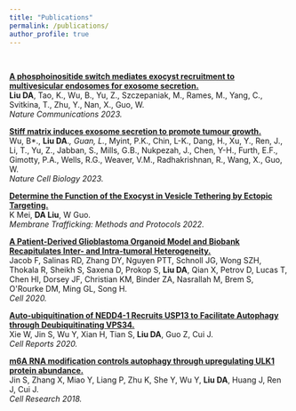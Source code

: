 ```yaml
---
title: "Publications"
permalink: /publications/
author_profile: true
---
```


<br>

<b>[A phosphoinositide switch mediates exocyst recruitment to multivesicular endosomes for exosome secretion.](https://www.nature.com/articles/s41467-023-42661-0)</b> <br><b>Liu DA</b>, Tao, K., Wu, B., Yu, Z., Szczepaniak, M., Rames, M., Yang, C., Svitkina, T., Zhu, Y., Nan, X., Guo, W.<br>
<i>Nature Communications 2023.</i>

<b>[Stiff matrix induces exosome secretion to promote tumour growth.](https://www.nature.com/articles/s41556-023-01092-1)</b> <br>Wu, B*., <b>Liu DA</b>.*, Guan, L.*, Myint, P.K., Chin, L-K., Dang, H., Xu, Y., Ren, J., Li, T., Yu, Z., Jabban, S., Mills, G.B., Nukpezah, J., Chen, Y-H., Furth, E.F., Gimotty, P.A., Wells, R.G., Weaver, V.M., Radhakrishnan, R., Wang, X., Guo, W. <br>
<i>Nature Cell Biology 2023.</i>

<b>[Determine the Function of the Exocyst in Vesicle Tethering by Ectopic Targeting.](https://link.springer.com/protocol/10.1007/978-1-0716-2209-4_6)</b> <br>K Mei, <b>DA Liu</b>, W Guo. <br>
<i>Membrane Trafficking: Methods and Protocols 2022.</i>

<b>[A Patient-Derived Glioblastoma Organoid Model and Biobank Recapitulates Inter- and Intra-tumoral Heterogeneity.](https://www.med.upenn.edu/songlab/assets/user-content/documents/Cell_Dec2019.pdf)</b> <br>Jacob F, Salinas RD, Zhang DY, Nguyen PTT, Schnoll JG, Wong SZH, Thokala R, Sheikh S, Saxena D, Prokop S, <b>Liu DA</b>, Qian X, Petrov D, Lucas T, Chen HI, Dorsey JF, Christian KM, Binder ZA, Nasrallah M, Brem S, O'Rourke DM, Ming GL, Song H. <br>
<i>Cell 2020.</i>

<b>[Auto-ubiquitination of NEDD4-1 Recruits USP13 to Facilitate Autophagy through Deubiquitinating VPS34.](https://www.cell.com/cell-reports/pdfExtended/S2211-1247(20)30122-4)</b> <br>Xie W, Jin S, Wu Y, Xian H, Tian S, <b>Liu DA</b>, Guo Z, Cui J. <br>
<i>Cell Reports 2020.</i>

<b>[m6A RNA modification controls autophagy through upregulating ULK1 protein abundance.](https://www.nature.com/articles/s41422-018-0069-8)</b> <br>Jin S, Zhang X, Miao Y, Liang P, Zhu K, She Y, Wu Y, <b>Liu DA</b>, Huang J, Ren J, Cui J. <br>
<i>Cell Research 2018.</i>
